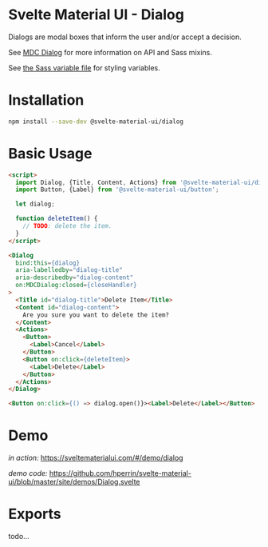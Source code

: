 # Svelte Material UI - Dialog

Dialogs are modal boxes that inform the user and/or accept a decision.

See [MDC Dialog](https://material.io/develop/web/components/dialogs/) for more information on API and Sass mixins.

See [the Sass variable file](https://github.com/material-components/material-components-web/blob/v3.1.1/packages/mdc-dialog/_variables.scss) for styling variables.

# Installation

```sh
npm install --save-dev @svelte-material-ui/dialog
```

# Basic Usage

```html
<script>
  import Dialog, {Title, Content, Actions} from '@svelte-material-ui/dialog';
  import Button, {Label} from '@svelte-material-ui/button';

  let dialog;

  function deleteItem() {
    // TODO: delete the item.
  }
</script>

<Dialog
  bind:this={dialog}
  aria-labelledby="dialog-title"
  aria-describedby="dialog-content"
  on:MDCDialog:closed={closeHandler}
>
  <Title id="dialog-title">Delete Item</Title>
  <Content id="dialog-content">
    Are you sure you want to delete the item?
  </Content>
  <Actions>
    <Button>
      <Label>Cancel</Label>
    </Button>
    <Button on:click={deleteItem}>
      <Label>Delete</Label>
    </Button>
  </Actions>
</Dialog>

<Button on:click={() => dialog.open()}><Label>Delete</Label></Button>
```

# Demo

*in action:* https://sveltematerialui.com/#/demo/dialog

*demo code:* https://github.com/hperrin/svelte-material-ui/blob/master/site/demos/Dialog.svelte

# Exports

todo...